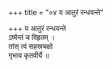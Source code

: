 +++
title = "०४ य आतुरं रन्धयन्ते"

+++
य आतुरं रन्धयन्ते  
ऽर्ष्मन्तं च विहृतम् ।  
तांस् त्वं सहस्रचक्षो  
गृभाय कृतवीर्ये ॥